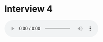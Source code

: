 # Interview 4

<audio controls>
    <source src="https://github.com/kipppunkte/kipppunkte/raw/gh-pages/assets/interviews/Interview 4.mp3" type="audio/mpeg">
    Your browser does not support the audio tag.
</audio>





